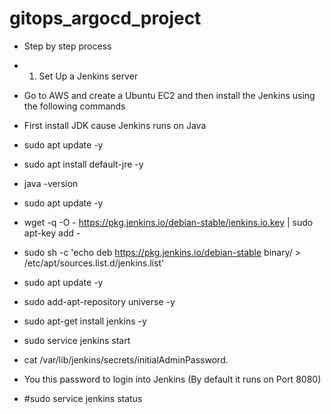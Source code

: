 # gitops_argocd_project

* Step by step process

* 1. Set Up a Jenkins server 
* Go to AWS and create a Ubuntu EC2 and then install the Jenkins using the following commands

* First install JDK cause Jenkins runs on Java

* sudo apt update -y
* sudo apt install default-jre -y
* java -version
* sudo apt update -y
* wget -q -O - https://pkg.jenkins.io/debian-stable/jenkins.io.key | sudo apt-key add -
* sudo sh -c 'echo deb https://pkg.jenkins.io/debian-stable binary/ > /etc/apt/sources.list.d/jenkins.list'
* sudo apt update -y
* sudo add-apt-repository universe -y
* sudo apt-get install jenkins -y
* sudo service jenkins start
* cat /var/lib/jenkins/secrets/initialAdminPassword. 
* You this password to login into Jenkins (By default it runs on Port 8080)

* #sudo service jenkins status


